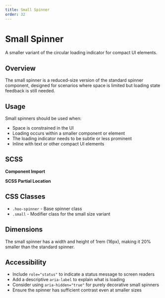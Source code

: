 ```yaml
---
title: Small Spinner
order: 32
---
```


# Small Spinner

A smaller variant of the circular loading indicator for compact UI elements.

## Overview

The small spinner is a reduced-size version of the standard spinner component, designed for scenarios where space is limited but loading state feedback is still needed.

## Usage

Small spinners should be used when:
* Space is constrained in the UI
* Loading occurs within a smaller component or element
* The loading indicator needs to be subtle or less prominent
* Inline with text or other compact UI elements

## SCSS

**Component Import**

**SCSS Partial Location**

## CSS Classes

* `.hoo-spinner` - Base spinner class
* `.small` - Modifier class for the small size variant

## Dimensions

The small spinner has a width and height of 1rem (16px), making it 20% smaller than the standard spinner.

## Accessibility

* Include `role="status"` to indicate a status message to screen readers
* Add a descriptive `aria-label` to explain what is loading
* Consider using `aria-hidden="true"` for purely decorative small spinners
* Ensure the spinner has sufficient contrast even at smaller sizes
